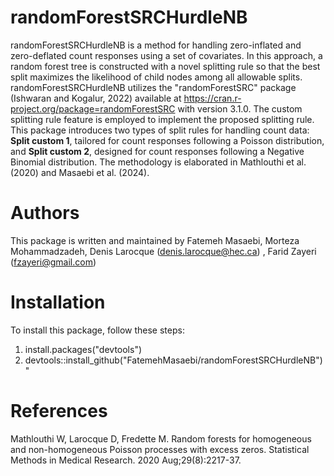 # randomForestSRCHurdleNB
randomForestSRCHurdleNB is a method for handling zero-inflated and zero-deflated count responses using a set of covariates. In this approach, a random forest tree is constructed with a novel splitting rule so that the best split maximizes the likelihood of child nodes among all allowable splits. randomForestSRCHurdleNB utilizes the "randomForestSRC" package (Ishwaran and Kogalur, 2022) available at <https://cran.r-project.org/package=randomForestSRC> with version 3.1.0. The custom splitting rule feature is employed to implement the proposed splitting rule. This package introduces two types of split rules for handling count data: **Split custom 1**, tailored for count responses following a Poisson distribution, and **Split custom 2**, designed for count responses following a Negative Binomial distribution. The methodology is elaborated in Mathlouthi et al. (2020) and Masaebi et al. (2024).
# Authors
This package is written and maintained by Fatemeh Masaebi, Morteza Mohammadzadeh, Denis Larocque (<denis.larocque@hec.ca>) , Farid Zayeri (<fzayeri@gmail.com>)
# Installation
To install this package, follow these steps:
1. install.packages("devtools")
2. devtools::install_github("FatemehMasaebi/randomForestSRCHurdleNB")"
# References
Mathlouthi W, Larocque D, Fredette M. Random forests for homogeneous and non-homogeneous Poisson processes with excess zeros. Statistical Methods in Medical Research. 2020 Aug;29(8):2217-37.
